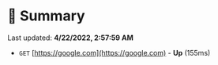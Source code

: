 # 📖 Summary
Last updated: **4/22/2022, 2:57:59 AM**

- `GET` [https://google.com](https://google.com) - **Up** (155ms)
